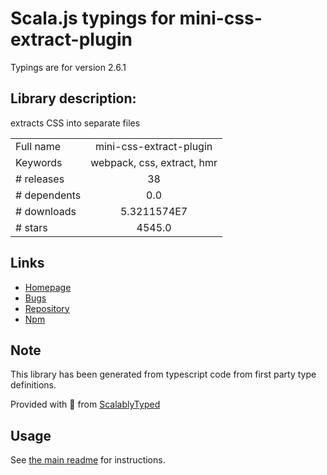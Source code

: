 
# Scala.js typings for mini-css-extract-plugin

Typings are for version 2.6.1

## Library description:
extracts CSS into separate files

|                    |                 |
| ------------------ | :-------------: |
| Full name          | mini-css-extract-plugin |
| Keywords           | webpack, css, extract, hmr |
| # releases         | 38 |
| # dependents       | 0.0 |
| # downloads        | 5.3211574E7 |
| # stars            | 4545.0 |

## Links
- [Homepage](https://github.com/webpack-contrib/mini-css-extract-plugin)
- [Bugs](https://github.com/webpack-contrib/mini-css-extract-plugin/issues)
- [Repository](https://github.com/webpack-contrib/mini-css-extract-plugin)
- [Npm](https://www.npmjs.com/package/mini-css-extract-plugin)
    


## Note
This library has been generated from typescript code from first party type definitions.

Provided with :purple_heart: from [ScalablyTyped](https://github.com/oyvindberg/ScalablyTyped)

## Usage
See [the main readme](../../readme.md) for instructions.


